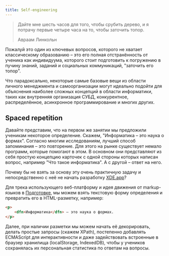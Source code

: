 ```yaml
---
title: Self-engineering
---
```


> Дайте мне шесть часов для того, чтобы срубить дерево, и я потрачу первые четыре часа на то, чтобы заточить топор.
>
> Авраам Линкольн

Пожалуй это один из ключевых вопросов, которого не хватает классическому образованию &ndash; это его
полная отстранённость от ученика как индивидуума, которого стоит подготовить к погружению в пучину
знаний, заданий и социальных коммуникаций, "заточить его топор".

Что парадоксально, некоторые самые базовые вещи из области личного менеджмента и самоорганизации могут
идеально подойти для объяснения наиболее сложных концепций в области информатики, таких как внутренняя
организация СУБД, конкурентное, распределённое, асинхронное программирование и многих других.

## Spaced repetition

Давайте представим, что на первом же занятии мы предложили ученикам некоторое определение. Скажем,
"Информатика &ndash; это наука о формах". Согласно многим исследованиям, лучший способ запоминания
&ndash; это повторение. Для этого на рынке существует немало программ, которые помогают в этом.
В основном они представляют из себя простую концепцию карточек с одной стороны которых написан вопрос,
например "Что такое информатика". А с другой &ndash; ответ на него.

Почему бы не взять за основу эту очень практичную задачу и непосредственно с неё не начать разработку
[XDE.app](https://xde.app)?

Для трека использующего веб-платформу и идея движения от markup-языков в [Подготовке](/program/start),
мы можем взять текстовую форму определения и превратить его в HTML-разметку, например:

```html
<p>
    <dfn>Информатика</dfn> – это наука о формах.
</p>
```

Далее, при наличии разметки мы можем начать её декорировать, делать простые запросы (скажем XPath),
постепенно добавлять ECMAScript для интерактивности и даже задействовать встроенные в браузер
хранилища (localStorage, IndexedDB), чтобы у учеников сохранялась их персональная статистика по
ответам на вопросы.

